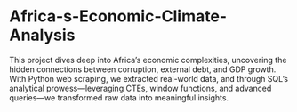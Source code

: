 # Africa-s-Economic-Climate-Analysis
This project dives deep into Africa’s economic complexities, uncovering the hidden connections between corruption, external debt, and GDP growth. With Python web scraping, we extracted real-world data, and through SQL’s analytical prowess—leveraging CTEs, window functions, and advanced queries—we transformed raw data into meaningful insights. 
